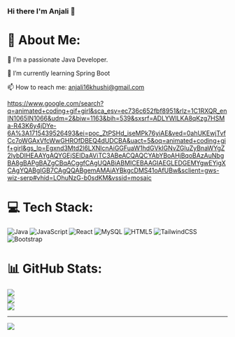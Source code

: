 ### Hi there I'm Anjali 👋

<!--
**anjalikhushi/anjalikhushi** is a ✨ _special_ ✨ repository because its `README.md` (this file) appears on your GitHub profile.

Here are some ideas to get you started:

- 🔭 I’m currently working on ...
- 🌱 I’m currently learning ...
- 👯 I’m looking to collaborate on ...
- 🤔 I’m looking for help with ...
- 💬 Ask me about ...
- 📫 How to reach me: ...
- 😄 Pronouns: ...
- ⚡ Fun fact: ...
-->
# 💫 About Me:
🔭 I’m a passionate Java Developer.

🌱 I’m currently learning Spring Boot

📫 How to reach me: anjali16khushi@gmail.com

https://www.google.com/search?q=animated+coding+gif+girl&sca_esv=ec736c652fbf8951&rlz=1C1RXQR_enIN1065IN1066&udm=2&biw=1163&bih=539&sxsrf=ADLYWILKA8qKzg7HSMa-R43K6y4jDYe-6A%3A1715439526493&ei=poc_ZtPSHd_iseMPk76yiAE&ved=0ahUKEwjTvfCc7oWGAxVfcWwGHROfDBEQ4dUDCBA&uact=5&oq=animated+coding+gif+girl&gs_lp=Egxnd3Mtd2l6LXNlcnAiGGFuaW1hdGVkIGNvZGluZyBnaWYgZ2lybDIHEAAYgAQYGEjSElDaAViTC3ABeACQAQCYAbYBoAHjBqoBAzAuNbgBA8gBAPgBAZgCBqACggfCAgUQABiABMICEBAAGIAEGLEDGEMYgwEYigXCAgYQABgIGB7CAgQQABgemAMAiAYBkgcDMS41oAfUBw&sclient=gws-wiz-serp#vhid=LOhuNzG-b0sdKM&vssid=mosaic

# 💻 Tech Stack:
![Java](https://img.shields.io/badge/java-%23ED8B00.svg?style=for-the-badge&logo=openjdk&logoColor=white) ![JavaScript](https://img.shields.io/badge/javascript-%23323330.svg?style=for-the-badge&logo=javascript&logoColor=%23F7DF1E) ![React](https://img.shields.io/badge/react-%2320232a.svg?style=for-the-badge&logo=react&logoColor=%2361DAFB) ![MySQL](https://img.shields.io/badge/mysql-4479A1.svg?style=for-the-badge&logo=mysql&logoColor=white) ![HTML5](https://img.shields.io/badge/html5-%23E34F26.svg?style=for-the-badge&logo=html5&logoColor=white) ![TailwindCSS](https://img.shields.io/badge/tailwindcss-%2338B2AC.svg?style=for-the-badge&logo=tailwind-css&logoColor=white) ![Bootstrap](https://img.shields.io/badge/bootstrap-%238511FA.svg?style=for-the-badge&logo=bootstrap&logoColor=white)
# 📊 GitHub Stats:
![](https://github-readme-stats.vercel.app/api?username=anjalikhushi&theme=dark&hide_border=false&include_all_commits=false&count_private=false)<br/>
![](https://github-readme-streak-stats.herokuapp.com/?user=anjalikhushi&theme=dark&hide_border=false)<br/>
![](https://github-readme-stats.vercel.app/api/top-langs/?username=anjalikhushi&theme=dark&hide_border=false&include_all_commits=false&count_private=false&layout=compact)

---
[![](https://visitcount.itsvg.in/api?id=anjalikhushi&icon=0&color=0)](https://visitcount.itsvg.in)

<!-- Proudly created with GPRM ( https://gprm.itsvg.in ) -->
